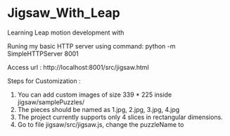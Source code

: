 Jigsaw_With_Leap
================

Learning Leap motion development with 

Runing my basic HTTP server using command:
python -m SimpleHTTPServer 8001

Access url : http://localhost:8001/src/jigsaw.html

Steps for Customization :
1. You can add custom images of size 339 * 225 inside jigsaw/samplePuzzles/<customImageFolder>
2. The pieces should be named as 1.jpg, 2.jpg, 3.jpg, 4.jpg
3. The project currently supports only 4 slices in rectangular dimensions.
4. Go to file jigsaw/src/jigsaw.js, change the puzzleName to <customImageFolder>

